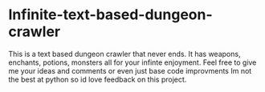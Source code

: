 # Infinite-text-based-dungeon-crawler
This is a text based dungeon crawler that never ends. It has weapons, enchants, potions, monsters all for your infinte enjoyment. 
Feel free to give me your ideas and comments or even just base code improvments
Im not the best at python so id love feedback on this project.
